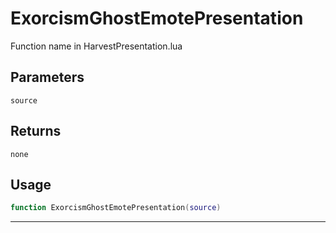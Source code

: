 # ExorcismGhostEmotePresentation
Function name in HarvestPresentation.lua
## Parameters
`source`
## Returns
`none`
## Usage
```lua
function ExorcismGhostEmotePresentation(source)
```
---
